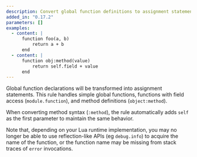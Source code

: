 ```yaml
---
description: Convert global function definitions to assignment statements
added_in: "0.17.2"
parameters: []
examples:
  - content: |
      function foo(a, b)
          return a + b
      end
  - content: |
      function obj:method(value)
          return self.field + value
      end
---
```


Global function declarations will be transformed into assignment statements. This rule handles simple global functions, functions with field access (`module.function`), and method definitions (`object:method`).

When converting method syntax (`:method`), the rule automatically adds `self` as the first parameter to maintain the same behavior.

Note that, depending on your Lua runtime implementation, you may no longer be able to use reflection-like APIs (eg `debug.info`) to acquire the name of the function, or the function name may be missing from stack traces of `error` invocations.
